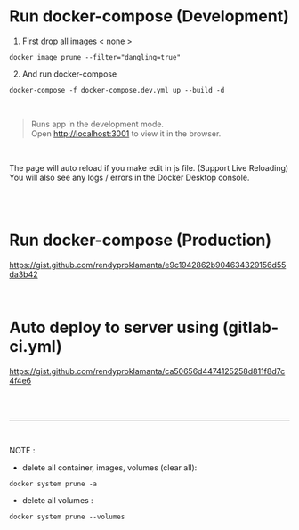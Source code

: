 # Run docker-compose (Development)

1. First drop all images < none >

```
docker image prune --filter="dangling=true"
```

2. And run docker-compose

```
docker-compose -f docker-compose.dev.yml up --build -d
```

<br>

> Runs app in the development mode.<br />
> Open [http://localhost:3001](http://localhost:3001) to view it in the browser.

<br>

The page will auto reload if you make edit in js file. (Support Live Reloading)<br />
You will also see any logs / errors in the Docker Desktop console.

<br><br>

# Run docker-compose (Production)

https://gist.github.com/rendyproklamanta/e9c1942862b904634329156d55da3b42

<br>

# Auto deploy to server using (gitlab-ci.yml)

https://gist.github.com/rendyproklamanta/ca50656d4474125258d811f8d7c4f4e6

<br>
<br>
<hr>
<br>

NOTE :

- delete all container, images, volumes (clear all):

```
docker system prune -a
```

- delete all volumes :

```
docker system prune --volumes
```
